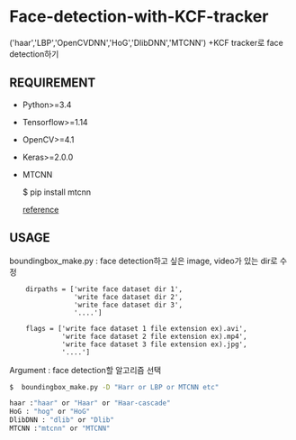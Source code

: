 # Face-detection-with-KCF-tracker
('haar','LBP','OpenCVDNN','HoG','DlibDNN','MTCNN') +KCF tracker로 face detection하기

## REQUIREMENT
* Python>=3.4 
* Tensorflow>=1.14 
* OpenCV>=4.1 
* Keras>=2.0.0
* MTCNN

    $ pip install mtcnn

    [reference](https://github.com/ipazc/mtcnn#mtcnn)

## USAGE
boundingbox_make.py : face detection하고 싶은 image, video가 있는 dir로 수정

        dirpaths = ['write face dataset dir 1',
                    'write face dataset dir 2',
                    'write face dataset dir 3',
                    '....']

        flags = ['write face dataset 1 file extension ex).avi',
                 'write face dataset 2 file extension ex).mp4',
                 'write face dataset 3 file extension ex).jpg',
                 '....']
                 
Argument : face detection할 알고리즘 선택


```sh
$  boundingbox_make.py -D "Harr or LBP or MTCNN etc"

haar :"haar" or "Haar" or "Haar-cascade"
HoG : "hog" or "HoG"
DlibDNN : "dlib" or "Dlib"
MTCNN :"mtcnn" or "MTCNN"
```

